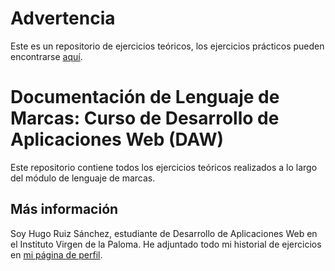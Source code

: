 # Advertencia

Este es un repositorio de ejercicios teóricos, los ejercicios prácticos pueden encontrarse [aquí](https://github.com/hugoruizsanchez/-1DAW-Lenguaje-de-marcas-ejercicios).

# Documentación de Lenguaje de Marcas: Curso de Desarrollo de Aplicaciones Web (DAW) 

Este repositorio contiene todos los ejercicios teóricos realizados a lo largo del módulo de lenguaje de marcas. 

##  Más información
Soy Hugo Ruiz Sánchez, estudiante de Desarrollo de Aplicaciones Web en el Instituto Virgen de la Paloma. He adjuntado todo mi historial de ejercicios en [mi página de perfil](https://hugoruizsanchez.github.io/).
